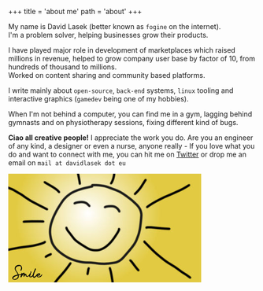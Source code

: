 +++
title = 'about me'
path = 'about'
+++

My name is David Lasek (better known as `fogine` on the internet).  
I'm a problem solver, helping businesses grow their products.  

I have played major role in development of marketplaces which raised millions in revenue, helped to grow company user base by factor of 10, from hundreds of thousand to millions.  
Worked on content sharing and community based platforms.  

I write mainly about `open-source`, `back-end` systems, `linux` tooling and interactive graphics (`gamedev` being one of my hobbies).  

When I'm not behind a computer, you can find me in a gym, lagging behind gymnasts and on physiotherapy sessions, fixing different kind of bugs.  

**Ciao all creative people!** I appreciate the work you do. Are you an engineer of any kind, a designer or even a nurse, anyone really - If you love what you do and want to connect with me, you can hit me on [Twitter](https://twitter.com/david_lasek) or drop me an email on `mail at davidlasek dot eu`

![Remember to smile :)](/images/smile.jpg)

